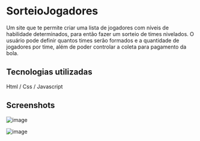 # SorteioJogadores

Um site que te permite criar uma lista de jogadores com níveis de habilidade determinados, para então fazer um sorteio de times nivelados. O usuário pode definir quantos times serão formados e a quantidade de jogadores por time, além de poder controlar a coleta para pagamento da bola.

## Tecnologias utilizadas

Html / Css / Javascript

## Screenshots

![image](https://user-images.githubusercontent.com/6317729/236971268-09a6513b-839b-4188-b9eb-dfb657f99564.png)

![image](https://user-images.githubusercontent.com/6317729/236971382-97f8c13d-00a5-45ef-a8ff-47ee05d3280f.png)
